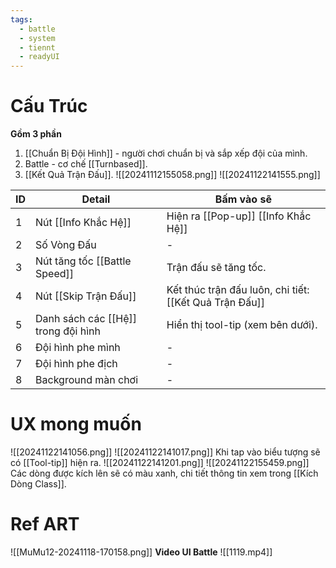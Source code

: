 ```yaml
---
tags:
  - battle
  - system
  - tiennt
  - readyUI
---
```

# Cấu Trúc
**Gồm 3 phần** 
1. [[Chuẩn Bị Đội Hình]] - người chơi chuẩn bị và sắp xếp đội của mình.
2. Battle - cơ chế [[Turnbased]]. 
3. [[Kết Quả Trận Đấu]].
![[20241112155058.png]]
![[20241122141555.png]]

| ID  | Detail                              | Bấm vào sẽ                                             |
| --- | ----------------------------------- | ------------------------------------------------------ |
| 1   | Nút [[Info Khắc Hệ]]                | Hiện ra [[Pop-up]] [[Info Khắc Hệ]]                    |
| 2   | Số Vòng Đấu                         | -                                                      |
| 3   | Nút tăng tốc [[Battle Speed]]       | Trận đấu sẽ tăng tốc.                                  |
| 4   | Nút [[Skip Trận Đấu]]               | Kết thúc trận đấu luôn, chi tiết: [[Kết Quả Trận Đấu]] |
| 5   | Danh sách các [[Hệ]] trong đội hình | Hiển thị tool-tip (xem bên dưới).                      |
| 6   | Đội hình phe mình                   | -                                                      |
| 7   | Đội hình phe địch                   | -                                                      |
| 8   | Background màn chơi                 | -                                                      |
# UX mong muốn 
![[20241122141056.png]]
![[20241122141017.png]]
Khi tap vào biểu tượng sẽ có [[Tool-tip]] hiện ra.
![[20241122141201.png]]
![[20241122155459.png]]
Các dòng được kích lên sẽ có màu xanh, chi tiết thông tin xem trong [[Kích Dòng Class]].
# Ref ART
![[MuMu12-20241118-170158.png]]
**Video UI Battle**
![[1119.mp4]]